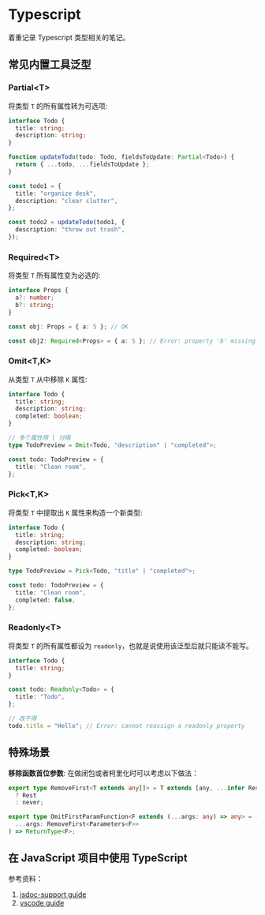# Typescript

着重记录 Typescript 类型相关的笔记。

## 常见内置工具泛型

### Partial\<T>

将类型 `T` 的所有属性转为可选项:

```ts
interface Todo {
  title: string;
  description: string;
}

function updateTodo(todo: Todo, fieldsToUpdate: Partial<Todo>) {
  return { ...todo, ...fieldsToUpdate };
}

const todo1 = {
  title: "organize desk",
  description: "clear clutter",
};

const todo2 = updateTodo(todo1, {
  description: "throw out trash",
});
```

### Required\<T>

将类型 `T` 所有属性变为必选的:

```ts
interface Props {
  a?: number;
  b?: string;
}

const obj: Props = { a: 5 }; // OK

const obj2: Required<Props> = { a: 5 }; // Error: property 'b' missing
```

### Omit<T,K>

从类型 `T` 从中移除 `K` 属性:

```ts
interface Todo {
  title: string;
  description: string;
  completed: boolean;
}

// 多个属性用 | 分隔
type TodoPreview = Omit<Todo, "description" | "completed">;

const todo: TodoPreview = {
  title: "Clean room",
};
```

### Pick<T,K>

将类型 `T` 中提取出 `K` 属性来构造一个新类型:

```ts
interface Todo {
  title: string;
  description: string;
  completed: boolean;
}

type TodoPreview = Pick<Todo, "title" | "completed">;

const todo: TodoPreview = {
  title: "Clean room",
  completed: false,
};
```

### Readonly\<T>

将类型 `T` 的所有属性都设为 `readonly`，也就是说使用该泛型后就只能读不能写。

```ts
interface Todo {
  title: string;
}

const todo: Readonly<Todo> = {
  title: "Todo",
};

// 改不得
todo.title = "Hello"; // Error: cannot reassign a readonly property
```

## 特殊场景

**移除函数首位参数**: 在做闭包或者柯里化时可以考虑以下做法：

``` ts
export type RemoveFirst<T extends any[]> = T extends [any, ...infer Rest]
  ? Rest
  : never;

export type OmitFirstParamFunction<F extends (...args: any) => any> = (
  ...args: RemoveFirst<Parameters<F>>
) => ReturnType<F>;
```

## 在 JavaScript 项目中使用 TypeScript

参考资料：

1. [jsdoc-support guide](https://www.typescriptlang.org/zh/play#example/jsdoc-support)
2. [vscode guide](https://code.visualstudio.com/docs/nodejs/working-with-javascript#_global-variables-and-type-checking)
